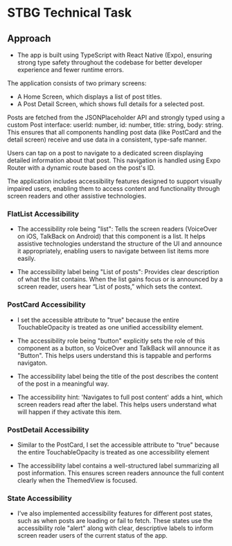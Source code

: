 # STBG Technical Task

## Approach
- The app is built using TypeScript with React Native (Expo), ensuring strong type safety throughout the codebase for better developer experience and fewer runtime errors.

The application consists of two primary screens:
- A Home Screen, which displays a list of post titles.
- A Post Detail Screen, which shows full details for a selected post.

Posts are fetched from the JSONPlaceholder API and strongly typed using a custom Post interface: userId: number, id: number, title: string, body: string. This ensures that all components handling post data (like PostCard and the detail screen) receive and use data in a consistent, type-safe manner.

Users can tap on a post to navigate to a dedicated screen displaying detailed information about that post. This navigation is handled using Expo Router with a dynamic route based on the post's ID.

The application includes accessibility features designed to support visually impaired users, enabling them to access content and functionality through screen readers and other assistive technologies.

### FlatList Accessibility
- The accessibility role being "list": Tells the screen readers (VoiceOver on iOS, TalkBack on Android) that this component is a list. It helps assistive technologies understand the structure of the UI and announce it appropriately, enabling users to navigate between list items more easily.

- The accessibility label being "List of posts": Provides clear description of what the list contains. When the list gains focus or is announced by a screen reader, users hear “List of posts,” which sets the context.

### PostCard Accessibility
- I set the accessible attribute to "true" because the entire TouchableOpacity is treated as one unified accessibility element.

- The accessibility role being "button" explicitly sets the role of this component as a button, so VoiceOver and TalkBack will announce it as "Button". This helps users understand this is tappable and performs navigaton.

- The accessibility label being the title of the post describes the content of the post in a meaningful way.

- The accessibility hint: 'Navigates to full post content' adds a hint, which screen readers read after the label. This helps users understand what will happen if they activate this item.

### PostDetail Accessibility
- Similar to the PostCard, I set the accessible attribute to "true" because the entire TouchableOpacity is treated as one accessibility element

- The accessibility label contains a well-structured label summarizing all post information. This ensures screen readers announce the full content clearly when the ThemedView is focused.

### State Accessibility
- I’ve also implemented accessibility features for different post states, such as when posts are loading or fail to fetch. These states use the accessibility role "alert" along with clear, descriptive labels to inform screen reader users of the current status of the app.